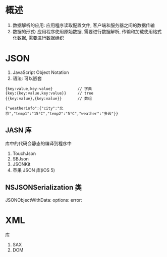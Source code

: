 # 概述

1. 数据解析的应用: 应用程序读取配置文件, 客户端和服务器之间的数据传输
2. 数据的形式: 应用程序使用原始数据, 需要进行数据解析, 传输和加载使用格式化数据, 需要进行数据组织

# JSON

1. JavaScript Object Notation
2. 语法: 可以嵌套

```
{key:value,key:value}			// 字典
{key:{key:value,key:value}}		// tree
{{key:value},{key:value}}		// 数组

{"weatherinfo":{"city":"北京","temp1":"15°C","temp2":"5°C","weather":"多云"}}
```

## JASN 库

库中的代码会静态的编译到程序中

1. TouchJson
2. SBJson
3. JSONKit
4. 苹果 JSON 库(iOS 5)

## NSJSONSerialization 类

JSONObjectWithData: options: error:

# XML

库

1. SAX
2. DOM
